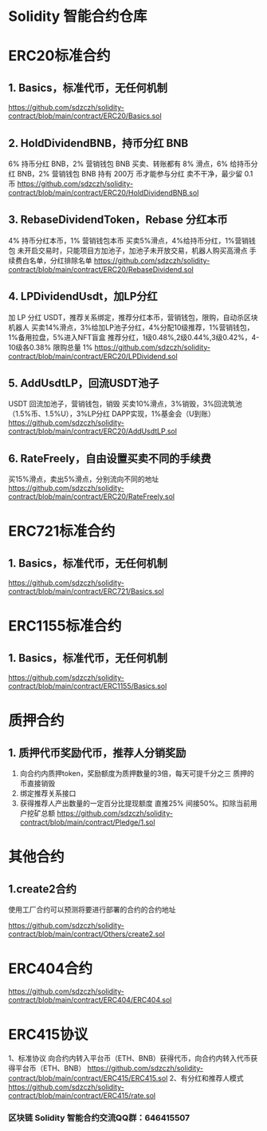 # Solidity 智能合约仓库
# ERC20标准合约
## 1. Basics，标准代币，无任何机制
https://github.com/sdzczh/solidity-contract/blob/main/contract/ERC20/Basics.sol
## 2. HoldDividendBNB，持币分红 BNB
6% 持币分红 BNB，2% 营销钱包 BNB
买卖、转账都有 8% 滑点，6% 给持币分红 BNB，2% 营销钱包 BNB
持有 200万 币才能参与分红
卖不干净，最少留 0.1 币
https://github.com/sdzczh/solidity-contract/blob/main/contract/ERC20/HoldDividendBNB.sol
## 3. RebaseDividendToken，Rebase 分红本币
4% 持币分红本币，1% 营销钱包本币
买卖5%滑点，4%给持币分红，1%营销钱包
未开启交易时，只能项目方加池子，加池子未开放交易，机器人购买高滑点
手续费白名单，分红排除名单
https://github.com/sdzczh/solidity-contract/blob/main/contract/ERC20/RebaseDividend.sol
## 4. LPDividendUsdt，加LP分红
加 LP 分红 USDT，推荐关系绑定，推荐分红本币，营销钱包，限购，自动杀区块机器人
买卖14%滑点，3%给加LP池子分红，4%分配10级推荐，1%营销钱包，1%备用拉盘，5%进入NFT盲盒
推荐分红，1级0.48%,2级0.44%,3级0.42%，4-10级各0.38%
限购总量 1%
https://github.com/sdzczh/solidity-contract/blob/main/contract/ERC20/LPDividend.sol
## 5. AddUsdtLP，回流USDT池子
USDT 回流加池子，营销钱包，销毁
买卖10%滑点，3%销毁，3%回流筑池（1.5%币、1.5%U），3%LP分红 DAPP实现，1%基金会（U到账）
https://github.com/sdzczh/solidity-contract/blob/main/contract/ERC20/AddUsdtLP.sol
## 6. RateFreely，自由设置买卖不同的手续费
买15%滑点，卖出5%滑点，分别流向不同的地址
https://github.com/sdzczh/solidity-contract/blob/main/contract/ERC20/RateFreely.sol

# ERC721标准合约
## 1. Basics，标准代币，无任何机制
https://github.com/sdzczh/solidity-contract/blob/main/contract/ERC721/Basics.sol

# ERC1155标准合约
## 1. Basics，标准代币，无任何机制
https://github.com/sdzczh/solidity-contract/blob/main/contract/ERC1155/Basics.sol

# 质押合约
## 1. 质押代币奖励代币，推荐人分销奖励
1. 向合约内质押token，奖励额度为质押数量的3倍，每天可提千分之三
质押的币直接销毁
2. 绑定推荐关系接口
3. 获得推荐人产出数量的一定百分比提现额度 直推25%
间接50%。扣除当前用户挖矿总额
https://github.com/sdzczh/solidity-contract/blob/main/contract/Pledge/1.sol

# 其他合约
## 1.create2合约
使用工厂合约可以预测将要进行部署的合约的合约地址

https://github.com/sdzczh/solidity-contract/blob/main/contract/Others/create2.sol

# ERC404合约

https://github.com/sdzczh/solidity-contract/blob/main/contract/ERC404/ERC404.sol

# ERC415协议
1、标准协议
向合约内转入平台币（ETH、BNB）获得代币，向合约内转入代币获得平台币（ETH、BNB）
https://github.com/sdzczh/solidity-contract/blob/main/contract/ERC415/ERC415.sol
2、有分红和推荐人模式
https://github.com/sdzczh/solidity-contract/blob/main/contract/ERC415/rate.sol

### 区块链 Solidity 智能合约交流QQ群：646415507
